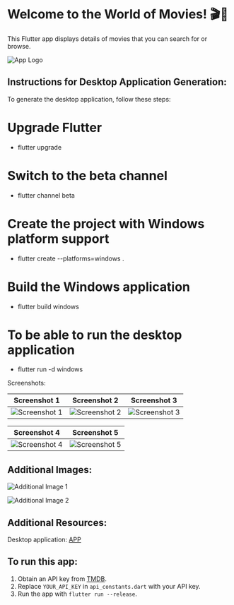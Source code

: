 # Welcome to the World of Movies! 🎬🍿

This Flutter app displays details of movies that you can search for or browse.

![App Logo](https://github.com/MelaniMolina/Desktop_app/assets/113868310/5b41ae0c-e124-44a4-9ed8-3cba2a33a7f6)

## Instructions for Desktop Application Generation:

To generate the desktop application, follow these steps:

# Upgrade Flutter
- flutter upgrade

# Switch to the beta channel
- flutter channel beta

# Create the project with Windows platform support
- flutter create --platforms=windows .

# Build the Windows application
- flutter build windows
  
# To be able to run the desktop application  
- flutter run -d windows
  
Screenshots:

| Screenshot 1 | Screenshot 2 | Screenshot 3 |
| ------------ | ------------ | ------------ |
| ![Screenshot 1](https://github.com/MelaniMolina/Desktop_app/assets/113868310/7f9b6ce2-c4c2-4633-a206-de02df64d68e) | ![Screenshot 2](https://github.com/MelaniMolina/Desktop_app/assets/113868310/9c6bfa00-ca6b-4752-95a0-cacda2391349) | ![Screenshot 3](https://github.com/MelaniMolina/Desktop_app/assets/113868310/08294f02-bd1b-4567-b54d-f0d844e6726b)|

| Screenshot 4 | Screenshot 5 |
| ------------ | ------------ |
| ![Screenshot 4](https://github.com/MelaniMolina/Desktop_app/assets/113868310/4e64ae68-e659-4ca3-b14d-bef67e0969ce) | ![Screenshot 5](https://github.com/MelaniMolina/Desktop_app/assets/113868310/cebcc4a2-5f25-4d60-a721-a38431efe0d2)|

## Additional Images:

![Additional Image 1](https://github.com/MelaniMolina/Desktop_app/assets/113868310/ff985a75-a499-4e47-9f86-d040356e9840)

![Additional Image 2](https://github.com/MelaniMolina/Desktop_app/assets/113868310/d5cbc585-9d9c-4dd0-afcd-d41f2bb13d2c)


## Additional Resources:
Desktop application: [APP](https://epnecuador-my.sharepoint.com/:f:/g/personal/melani_molina_epn_edu_ec/ElUMIntatp9OoX0JpTKuKo8BsztIh5ihAkiiKnwKsZroPg?e=eB3veM)

## To run this app:

1. Obtain an API key from [TMDB](https://www.themoviedb.org/).
2. Replace `YOUR_API_KEY` in `api_constants.dart` with your API key.
3. Run the app with `flutter run --release`.
